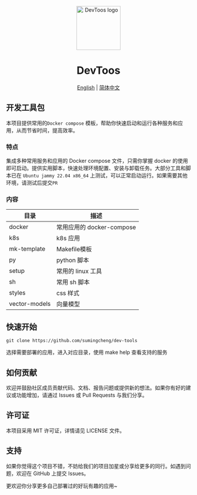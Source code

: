 <div align="center">
<a href="https://github.com/sumingcheng/DevTools"><img src="https://github.com/sumingcheng/DevTools/assets/21992204/ea3d950c-823b-4a53-9299-3c0a9234a5d9" width="120" height="120" alt="DevToos logo" ></a>

# DevToos

<p align="center">
  <a href="./README_EN.md">English</a> |
  <a href="./README.md">简体中文</a>
</p>
</div>


## 开发工具包

本项目提供常用的`Docker compose` 模板，帮助你快速启动和运行各种服务和应用，从而节省时间，提高效率。

### 特点

集成多种常用服务和应用的 Docker compose 文件，只需你掌握 docker 的使用即可启动。提供实用脚本，快速处理环境配置、安装与卸载任务。大部分工具和脚本已在 `Ubuntu jammy 22.04 x86_64` 上测试，可以正常启动运行。如果需要其他环境，请测试后提交`PR`

### 内容

| 目录          | **描述**                  |
| ------------- | ------------------------- |
| docker        | 常用应用的 docker-compose |
| k8s           | k8s 应用                  |
| mk-template   | Makefile模板              |
| py            | python 脚本               |
| setup         | 常用的 linux 工具         |
| sh            | 常用 sh 脚本              |
| styles        | css 样式                  |
| vector-models | 向量模型                  |

## 快速开始

```git
git clone https://github.com/sumingcheng/dev-tools
```

选择需要部署的应用，进入对应目录，使用 make help 查看支持的服务

## 如何贡献

欢迎并鼓励社区成员贡献代码、文档、报告问题或提供新的想法。如果你有好的建议或功能增加，请通过 Issues 或 Pull Requests 与我们分享。

## 许可证

本项目采用 MIT 许可证，详情请见 LICENSE 文件。

## 支持

如果你觉得这个项目不错，不妨给我们的项目加星或分享给更多的同行。如遇到问题，欢迎在 GitHub 上提交 Issues。

更欢迎你分享更多自己部署过的好玩有趣的应用~
